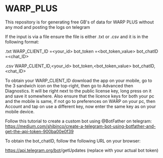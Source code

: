 # WARP_PLUS
This repository is for generating free GB's of data for WARP PLUS without any mod and posting the logs on telegram


If the input is via a file ensure the file is either .txt or .csv and it is in the following format:

.txt
WARP_CLIENT_ID =<your_id>
bot_token =<bot_token_value>
bot_chatID =<chat_ID>



.csv
WARP_CLIENT_ID,<your_id>
bot_token,<bot_token_value>
bot_chatID,<chat_ID>


To obtain your WARP_CLIENT_ID download the app on your mobile, go to the 3 sandwich icon on the top-right, then go to Advanced then Diagnostics. It will be right next to the public license key, long press on it and save it somewhere. Also ensure that the licence keys for both your pc and the mobile is same, if not go to preferences on WARP on your pc, then Account and tap on use a different key, now enter the same key as on your mobile device.


Follow this tutorial to create a custom bot using @BotFather on telegram:
https://medium.com/shibinco/create-a-telegram-bot-using-botfather-and-get-the-api-token-900ba00e0f39

To obtain the bot_chatID, follow the following URL on your browser:

https://api.telegram.org/bot<your-bot-token>/getUpdates (replace <your-bot-token> with your actual bot token)
